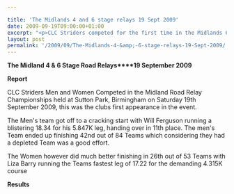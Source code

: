 ```yaml
---

title: 'The Midlands 4 and 6 stage relays 19 Sept 2009'
date: 2009-09-19T09:00:00+01:00
excerpt: "<p>CLC Striders competed for the first time in the Midlands 6 Stage men's, and 4 stage Women's Road Relays held at Sutton Park Birmingham. Find out how they got on by clicking on Report and Results Brendan Ward, Club Chairman The midlands relays 19 Sept 2009 Photos Report Results</p>"
layout: post
permalink: '/2009/09/The-Midlands-4-&amp;-6-stage-relays-19-Sept-2009/'
---
```

**The Midland 4 & 6 Stage Road Relays****19 September 2009**

**<a name="Report"></a>**

**Report**</p> 

CLC Striders Men and Women Competed in the Midland Road Relay Championships held at Sutton Park, Birmingham on Saturday 19th September 2009, this was the clubs first appearance in the event.

The Men's team got off to a cracking start with Will Ferguson running a blistering 18.34 for his 5.847K leg, handing over in 11th place. The men's Team ended up finishing 42nd out of 84 Teams which considering they had a depleted Team was a good effort.

The Women however did much better finishing in 26th out of 53 Teams with Liza Barry running the Teams fastest leg of 17.22 for the demanding 4.315K course 

<a name="Report"></a>**Results**

<map name="100109w.jpg">
  <area shape="RECT" coords="677,27,696,48" alt="Race Winner" />
  
  <area shape="RECT" coords="379,28,393,45" alt="Sarah Greef" />
  
  <area shape="RECT" coords="354,28,368,46" alt="Rachel Vines" />
  
  <area shape="RECT" coords="303,28,318,46" alt="Anna Maughan" />
  
  <area shape="RECT" coords="206,28,220,46" alt="Dawn Addinall" />
  
  <area shape="RECT" coords="86,28,103,46" alt="Alex Evans" />
</map>

<map name="100109m.jpg">
  <area shape="RECT" coords="63,31,76,45" alt="Clive Scott" />
  
  <area shape="RECT" coords="112,32,121,44" alt="Paul Davies" />
  
  <area shape="RECT" coords="118,32,129,43" alt="Paul Stonuary" />
  
  <area shape="RECT" coords="223,29,236,47" alt="James Gibbs" />
  
  <area shape="RECT" coords="255,29,264,42" alt="David Smeath" />
  
  <area shape="RECT" coords="263,28,272,43" alt="Chris Hale" />
  
  <area shape="RECT" coords="275,31,288,45" alt="Rob Shute" />
  
  <area shape="RECT" coords="308,31,321,45" alt="Billy Bradshaw" />
  
  <area shape="RECT" coords="582,29,594,46" alt="Will Ferguson" />
  
  <area shape="RECT" coords="680,30,694,45" alt="Race Winner" />
</map>